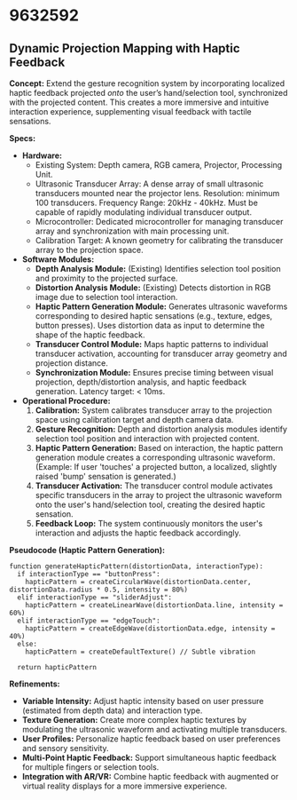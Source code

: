 # 9632592

## Dynamic Projection Mapping with Haptic Feedback

**Concept:** Extend the gesture recognition system by incorporating localized haptic feedback projected *onto* the user’s hand/selection tool, synchronized with the projected content. This creates a more immersive and intuitive interaction experience, supplementing visual feedback with tactile sensations.

**Specs:**

*   **Hardware:**
    *   Existing System: Depth camera, RGB camera, Projector, Processing Unit.
    *   Ultrasonic Transducer Array: A dense array of small ultrasonic transducers mounted near the projector lens. Resolution: minimum 100 transducers. Frequency Range: 20kHz - 40kHz.  Must be capable of rapidly modulating individual transducer output.
    *   Microcontroller: Dedicated microcontroller for managing transducer array and synchronization with main processing unit.
    *   Calibration Target: A known geometry for calibrating the transducer array to the projection space.
*   **Software Modules:**
    *   **Depth Analysis Module:** (Existing) Identifies selection tool position and proximity to the projected surface.
    *   **Distortion Analysis Module:** (Existing)  Detects distortion in RGB image due to selection tool interaction.
    *   **Haptic Pattern Generation Module:** Generates ultrasonic waveforms corresponding to desired haptic sensations (e.g., texture, edges, button presses). Uses distortion data as input to determine the shape of the haptic feedback.
    *   **Transducer Control Module:** Maps haptic patterns to individual transducer activation, accounting for transducer array geometry and projection distance.
    *   **Synchronization Module:** Ensures precise timing between visual projection, depth/distortion analysis, and haptic feedback generation. Latency target: < 10ms.
*   **Operational Procedure:**
    1.  **Calibration:** System calibrates transducer array to the projection space using calibration target and depth camera data.
    2.  **Gesture Recognition:** Depth and distortion analysis modules identify selection tool position and interaction with projected content.
    3.  **Haptic Pattern Generation:** Based on interaction, the haptic pattern generation module creates a corresponding ultrasonic waveform. (Example: If user 'touches' a projected button, a localized, slightly raised 'bump' sensation is generated.)
    4.  **Transducer Activation:** The transducer control module activates specific transducers in the array to project the ultrasonic waveform onto the user's hand/selection tool, creating the desired haptic sensation.
    5.  **Feedback Loop:** The system continuously monitors the user's interaction and adjusts the haptic feedback accordingly.

**Pseudocode (Haptic Pattern Generation):**

```
function generateHapticPattern(distortionData, interactionType):
  if interactionType == "buttonPress":
    hapticPattern = createCircularWave(distortionData.center, distortionData.radius * 0.5, intensity = 80%)
  elif interactionType == "sliderAdjust":
    hapticPattern = createLinearWave(distortionData.line, intensity = 60%)
  elif interactionType == "edgeTouch":
    hapticPattern = createEdgeWave(distortionData.edge, intensity = 40%)
  else:
    hapticPattern = createDefaultTexture() // Subtle vibration

  return hapticPattern
```

**Refinements:**

*   **Variable Intensity:**  Adjust haptic intensity based on user pressure (estimated from depth data) and interaction type.
*   **Texture Generation:** Create more complex haptic textures by modulating the ultrasonic waveform and activating multiple transducers.
*   **User Profiles:**  Personalize haptic feedback based on user preferences and sensory sensitivity.
*   **Multi-Point Haptic Feedback:** Support simultaneous haptic feedback for multiple fingers or selection tools.
*   **Integration with AR/VR:**  Combine haptic feedback with augmented or virtual reality displays for a more immersive experience.